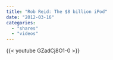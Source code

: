 ```yaml
---
title: "Rob Reid: The $8 billion iPod"
date: "2012-03-16"
categories:
  - "shares"
  - "videos"
---
```


{{< youtube GZadCj8O1-0 >}}
